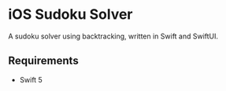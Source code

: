 # iOS Sudoku Solver

A sudoku solver using backtracking, written in Swift and SwiftUI.

## Requirements
- Swift 5

